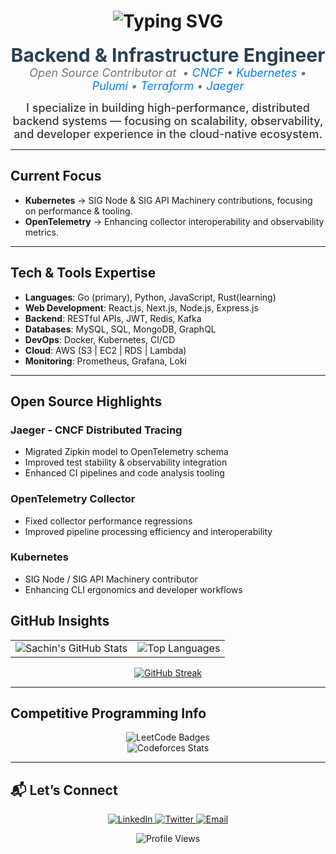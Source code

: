 <h1 align="center">
  <img src="https://readme-typing-svg.herokuapp.com?lines=Hi+there!+I'm+Sachin;Backend+%26+Infrastructure+Engineer;Open+Source+Contributor+@+CNCF;Building+Reliable+%26+Observable+Systems&center=true&width=750&height=50" alt="Typing SVG" />
</h1>

<p align="center">
  <strong style="font-size: 30px; font-weight: 700; color: #2d3e50;">Backend & Infrastructure Engineer</strong><br/>
  <em style="font-size: 18px; font-weight: 400; color: #6c757d;">
    Open Source Contributor at&nbsp; • 
    <a href="https://github.com/cncf" target="_blank" style="text-decoration: none; color: #007bff;">CNCF</a> • 
    <a href="https://github.com/kubernetes/kubernetes" target="_blank" style="text-decoration: none; color: #007bff;">Kubernetes</a> • 
    <a href="https://github.com/pulumi/pulumi" target="_blank" style="text-decoration: none; color: #007bff;">Pulumi</a> • 
    <a href="https://github.com/hashicorp/terraform" target="_blank" style="text-decoration: none; color: #007bff;">Terraform</a> • 
    <a href="https://github.com/jaegertracing/jaeger" target="_blank" style="text-decoration: none; color: #007bff;">Jaeger</a>
  </em>
</p>

<p align="center" style="font-size: 18px; font-weight: 500; color: #343a40; max-width: 900px; margin: 0 auto;">
  I specialize in building high-performance, distributed backend systems — focusing on scalability, observability, and developer experience in the cloud-native ecosystem. 
</p>


---

## Current Focus

<!-- - **Jaeger Tracing** → Improving pipeline efficiency & adaptive sampling for distributed tracing  -->
- **Kubernetes** → SIG Node & SIG API Machinery contributions, focusing on performance & tooling.
- **OpenTelemetry** → Enhancing collector interoperability and observability metrics.  

---


## Tech & Tools Expertise

- **Languages**: Go (primary), Python, JavaScript, Rust(learning)
- **Web Development**: React.js, Next.js, Node.js, Express.js
- **Backend**: RESTful APIs, JWT, Redis, Kafka
- **Databases**: MySQL, SQL, MongoDB, GraphQL
- **DevOps**: Docker, Kubernetes, CI/CD
- **Cloud**: AWS (S3 | EC2 | RDS | Lambda)
- **Monitoring**: Prometheus, Grafana, Loki

---

## Open Source Highlights

### Jaeger - CNCF Distributed Tracing
- Migrated Zipkin model to OpenTelemetry schema  
- Improved test stability & observability integration  
- Enhanced CI pipelines and code analysis tooling  

### OpenTelemetry Collector
- Fixed collector performance regressions  
- Improved pipeline processing efficiency and interoperability  

### Kubernetes
- SIG Node / SIG API Machinery contributor  
- Enhancing CLI ergonomics and developer workflows  


## GitHub Insights

<div align="center">
  <table>
    <tr>
      <td>
        <img src="https://github-readme-stats.vercel.app/api?username=sAchin-680&show_icons=true&include_all_commits=true&count_private=true&hide_border=true&bg_color=00000000" alt="Sachin's GitHub Stats" />
      </td>
      <td>
        <img src="https://github-readme-stats.vercel.app/api/top-langs/?username=sAchin-680&layout=compact&hide_border=true&bg_color=00000000" alt="Top Languages" />
      </td>
    </tr>
  </table>
</div>


<div align="center">
  <a href="https://git.io/streak-stats">
    <img src="https://github-readme-streak-stats.herokuapp.com/?user=sAchin-680&currStreakNum=2FD3EB&fire=pink&sideLabels=F00&date_format=M%20j%2C%20Y&hide_border=true&bg_color=00000000" alt="GitHub Streak" />
  </a>
</div>




---

## Competitive Programming Info

<div align="center">
  <!-- LeetCode Badges -->
  <img src="https://leetcode-badge-showcase.vercel.app/api?username=sAchin-680&theme=dark&bg_color=000000" alt="LeetCode Badges" />
</div>

</div>
  <div align="center">
    <img src="https://codeforces-readme-stats.vercel.app/api/card?username=l__mr.mister__l&theme=dark" alt="Codeforces Stats" />
</div>


---

## 📬 Let’s Connect

<p align="center">
  <a href="https://www.linkedin.com/in/sachinindwar/" target="_blank">
    <img src="https://img.shields.io/badge/LinkedIn-0077B5?logo=linkedin&style=for-the-badge" alt="LinkedIn" />
  </a>
  <a href="https://x.com/_sAchin63" target="_blank">
    <img src="https://img.shields.io/badge/Twitter-1DA1F2?logo=twitter&style=for-the-badge" alt="Twitter" />
  </a>
  <a href="mailto:mrmister680@gmail.com" target="_blank">
    <img src="https://img.shields.io/badge/Email-D14836?logo=gmail&style=for-the-badge&logoColor=white" alt="Email" />
  </a>
</p>

<p align="center">
  <img src="https://komarev.com/ghpvc/?username=sAchin-680&color=blue&style=flat-square" alt="Profile Views" />
</p>


